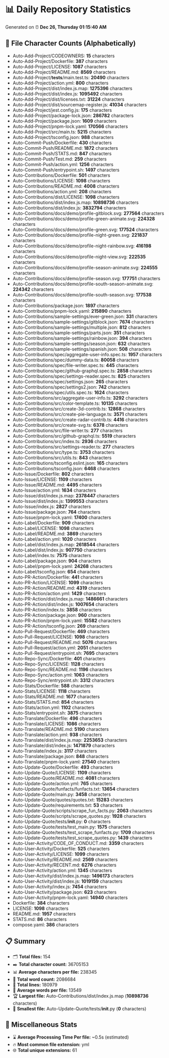 # 📊 Daily Repository Statistics
Generated on ⏰ **Dec 26, Thursday 01:15:40 AM**

## 📂 File Character Counts (Alphabetically)
- Auto-Add-Project/CODEOWNERS: **15** characters
- Auto-Add-Project/Dockerfile: **387** characters
- Auto-Add-Project/LICENSE: **1087** characters
- Auto-Add-Project/README.md: **8569** characters
- Auto-Add-Project/__tests__/main.test.ts: **20490** characters
- Auto-Add-Project/action.yml: **800** characters
- Auto-Add-Project/dist/index.js.map: **1275396** characters
- Auto-Add-Project/dist/index.js: **1095492** characters
- Auto-Add-Project/dist/licenses.txt: **31224** characters
- Auto-Add-Project/dist/sourcemap-register.js: **41034** characters
- Auto-Add-Project/jest.config.js: **175** characters
- Auto-Add-Project/package-lock.json: **286782** characters
- Auto-Add-Project/package.json: **1609** characters
- Auto-Add-Project/pnpm-lock.yaml: **170566** characters
- Auto-Add-Project/src/main.ts: **5215** characters
- Auto-Add-Project/tsconfig.json: **988** characters
- Auto-Commit-Push/Dockerfile: **430** characters
- Auto-Commit-Push/README.md: **1872** characters
- Auto-Commit-Push/STATS.md: **847** characters
- Auto-Commit-Push/Test.md: **259** characters
- Auto-Commit-Push/action.yml: **1256** characters
- Auto-Commit-Push/entrypoint.sh: **1497** characters
- Auto-Contributions/Dockerfile: **501** characters
- Auto-Contributions/LICENSE: **1098** characters
- Auto-Contributions/README.md: **4008** characters
- Auto-Contributions/action.yml: **208** characters
- Auto-Contributions/dist/LICENSE: **1098** characters
- Auto-Contributions/dist/index.js.map: **10898736** characters
- Auto-Contributions/dist/index.js: **3832794** characters
- Auto-Contributions/docs/demo/profile-gitblock.svg: **277564** characters
- Auto-Contributions/docs/demo/profile-green-animate.svg: **224328** characters
- Auto-Contributions/docs/demo/profile-green.svg: **177524** characters
- Auto-Contributions/docs/demo/profile-night-green.svg: **221837** characters
- Auto-Contributions/docs/demo/profile-night-rainbow.svg: **416198** characters
- Auto-Contributions/docs/demo/profile-night-view.svg: **222535** characters
- Auto-Contributions/docs/demo/profile-season-animate.svg: **224555** characters
- Auto-Contributions/docs/demo/profile-season.svg: **177751** characters
- Auto-Contributions/docs/demo/profile-south-season-animate.svg: **224342** characters
- Auto-Contributions/docs/demo/profile-south-season.svg: **177538** characters
- Auto-Contributions/package.json: **1897** characters
- Auto-Contributions/pnpm-lock.yaml: **215890** characters
- Auto-Contributions/sample-settings/ever-green.json: **331** characters
- Auto-Contributions/sample-settings/gitblock.json: **7674** characters
- Auto-Contributions/sample-settings/multiple.json: **812** characters
- Auto-Contributions/sample-settings/parts.json: **351** characters
- Auto-Contributions/sample-settings/rainbow.json: **394** characters
- Auto-Contributions/sample-settings/season.json: **632** characters
- Auto-Contributions/sample-settings/spanish.json: **508** characters
- Auto-Contributions/spec/aggregate-user-info.spec.ts: **1957** characters
- Auto-Contributions/spec/dummy-data.ts: **80058** characters
- Auto-Contributions/spec/file-writer.spec.ts: **445** characters
- Auto-Contributions/spec/github-graphql.spec.ts: **2858** characters
- Auto-Contributions/spec/settings-reader.spec.ts: **825** characters
- Auto-Contributions/spec/settings.json: **265** characters
- Auto-Contributions/spec/settings2.json: **742** characters
- Auto-Contributions/spec/utils.spec.ts: **1624** characters
- Auto-Contributions/src/aggregate-user-info.ts: **3292** characters
- Auto-Contributions/src/color-template.ts: **10135** characters
- Auto-Contributions/src/create-3d-contrib.ts: **12868** characters
- Auto-Contributions/src/create-pie-language.ts: **3571** characters
- Auto-Contributions/src/create-radar-contrib.ts: **4416** characters
- Auto-Contributions/src/create-svg.ts: **6378** characters
- Auto-Contributions/src/file-writer.ts: **277** characters
- Auto-Contributions/src/github-graphql.ts: **5519** characters
- Auto-Contributions/src/index.ts: **2936** characters
- Auto-Contributions/src/settings-reader.ts: **277** characters
- Auto-Contributions/src/type.ts: **3753** characters
- Auto-Contributions/src/utils.ts: **843** characters
- Auto-Contributions/tsconfig.eslint.json: **165** characters
- Auto-Contributions/tsconfig.json: **6468** characters
- Auto-Issue/Dockerfile: **802** characters
- Auto-Issue/LICENSE: **1109** characters
- Auto-Issue/README.md: **4495** characters
- Auto-Issue/action.yml: **1634** characters
- Auto-Issue/dist/index.js.map: **2378447** characters
- Auto-Issue/dist/index.js: **1399553** characters
- Auto-Issue/index.js: **2827** characters
- Auto-Issue/package.json: **764** characters
- Auto-Issue/pnpm-lock.yaml: **17400** characters
- Auto-Label/Dockerfile: **909** characters
- Auto-Label/LICENSE: **1098** characters
- Auto-Label/README.md: **3869** characters
- Auto-Label/action.yml: **1020** characters
- Auto-Label/dist/index.js.map: **2618544** characters
- Auto-Label/dist/index.js: **907750** characters
- Auto-Label/index.ts: **7575** characters
- Auto-Label/package.json: **904** characters
- Auto-Label/pnpm-lock.yaml: **24268** characters
- Auto-Label/tsconfig.json: **654** characters
- Auto-PR-Action/Dockerfile: **441** characters
- Auto-PR-Action/LICENSE: **1099** characters
- Auto-PR-Action/README.md: **4319** characters
- Auto-PR-Action/action.yml: **1429** characters
- Auto-PR-Action/dist/index.js.map: **1486661** characters
- Auto-PR-Action/dist/index.js: **1007654** characters
- Auto-PR-Action/index.ts: **3858** characters
- Auto-PR-Action/package.json: **960** characters
- Auto-PR-Action/pnpm-lock.yaml: **15582** characters
- Auto-PR-Action/tsconfig.json: **269** characters
- Auto-Pull-Request/Dockerfile: **469** characters
- Auto-Pull-Request/LICENSE: **1098** characters
- Auto-Pull-Request/README.md: **5076** characters
- Auto-Pull-Request/action.yml: **2051** characters
- Auto-Pull-Request/entrypoint.sh: **7695** characters
- Auto-Repo-Sync/Dockerfile: **401** characters
- Auto-Repo-Sync/LICENSE: **1128** characters
- Auto-Repo-Sync/README.md: **1196** characters
- Auto-Repo-Sync/action.yml: **1063** characters
- Auto-Repo-Sync/entrypoint.sh: **3312** characters
- Auto-Stats/Dockerfile: **588** characters
- Auto-Stats/LICENSE: **1118** characters
- Auto-Stats/README.md: **1677** characters
- Auto-Stats/STATS.md: **854** characters
- Auto-Stats/action.yml: **1102** characters
- Auto-Stats/entrypoint.sh: **3875** characters
- Auto-Translate/Dockerfile: **496** characters
- Auto-Translate/LICENSE: **1086** characters
- Auto-Translate/README.md: **5190** characters
- Auto-Translate/action.yml: **938** characters
- Auto-Translate/dist/index.js.map: **2253653** characters
- Auto-Translate/dist/index.js: **1471879** characters
- Auto-Translate/index.js: **3117** characters
- Auto-Translate/package.json: **848** characters
- Auto-Translate/pnpm-lock.yaml: **27540** characters
- Auto-Update-Quote/Dockerfile: **493** characters
- Auto-Update-Quote/LICENSE: **1109** characters
- Auto-Update-Quote/README.md: **4081** characters
- Auto-Update-Quote/action.yml: **765** characters
- Auto-Update-Quote/funfacts/funfacts.txt: **13654** characters
- Auto-Update-Quote/main.py: **3458** characters
- Auto-Update-Quote/quotes/quotes.txt: **15283** characters
- Auto-Update-Quote/requirements.txt: **53** characters
- Auto-Update-Quote/scripts/scrape_fun_facts.py: **2063** characters
- Auto-Update-Quote/scripts/scrape_quotes.py: **1928** characters
- Auto-Update-Quote/tests/__init__.py: **0** characters
- Auto-Update-Quote/tests/test_main.py: **1575** characters
- Auto-Update-Quote/tests/test_scrape_funfacts.py: **1709** characters
- Auto-Update-Quote/tests/test_scrape_quotes.py: **1439** characters
- Auto-User-Activity/CODE_OF_CONDUCT.md: **3359** characters
- Auto-User-Activity/Dockerfile: **525** characters
- Auto-User-Activity/LICENSE: **1099** characters
- Auto-User-Activity/README.md: **2569** characters
- Auto-User-Activity/RECENT.md: **6276** characters
- Auto-User-Activity/action.yml: **1345** characters
- Auto-User-Activity/dist/index.js.map: **1496173** characters
- Auto-User-Activity/dist/index.js: **1019159** characters
- Auto-User-Activity/index.js: **7454** characters
- Auto-User-Activity/package.json: **623** characters
- Auto-User-Activity/pnpm-lock.yaml: **14940** characters
- Dockerfile: **384** characters
- LICENSE: **1098** characters
- README.md: **1957** characters
- STATS.md: **86** characters
- compose.yaml: **386** characters

## 📋 Summary
- 🗂️ **Total files:** 154
- ✒️ **Total character count:** 36705153
- 📊 **Average characters per file:** 238345
- 📝 **Total word count:** 2086684
- 🧾 **Total lines:** 180979
- 📐 **Average words per file:** 13549
- 🏆 **Largest file:** Auto-Contributions/dist/index.js.map (**10898736** characters)
- 🥉 **Smallest file:** Auto-Update-Quote/tests/__init__.py (**0** characters)

## 🌟 Miscellaneous Stats
- ⌛ **Average Processing Time Per file:** ~0.5s (estimated)
- 🔥 **Most common file extension:** yml
- 🌐 **Total unique extensions:** 61
